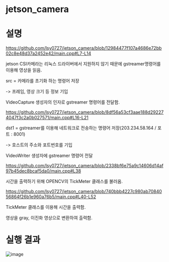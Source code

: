 # jetson_camera

# 설명

https://github.com/lsy0727/jetson_camera/blob/12984477f107a4686e72bb02c8e48d37a2452e42/main.cpp#L7-L14

jetson CSI카메라는 리눅스 드라이버에서 지원하지 않기 때문에 gstreamer명령어를 이용해 영상을 읽음.

src = 카메라를 초기화 하는 명령어 저장

-> 프레임, 영상 크기 등 정보 기입

VideoCapture 생성자의 인자로 gstreamer 명령어를 전달함.


https://github.com/lsy0727/jetson_camera/blob/8df56a53cf3aae188d292274047f3c2a0b027571/main.cpp#L16-L21

dst1 = gstreamer를 이용해 네트워크로 전송하는 명령어 저장(203.234.58.164 / 포트 : 8001)

-> 호스트의 주소와 포트번호를 기입

VideoWriter 생성자에 gstreamer 명령어 전달

https://github.com/lsy0727/jetson_camera/blob/2338bf6e75a9c14606d14af97b45dec8bcaf5da0/main.cpp#L38

시간을 출력하기 위해 OPENCV의 TickMeter 클래스를 불러옴.

https://github.com/lsy0727/jetson_camera/blob/740bbb4227c980ab7084056864f26b1e960a76b5/main.cpp#L40-L52

TickMeter 클래스를 이용해 시간을 출력함.

영상을 gray, 이진화 영상으로 변환하여 출력함.

# 실행 결과
![image](https://github.com/user-attachments/assets/b4d3a10f-d37d-4c77-abe2-1a3e11705162)
